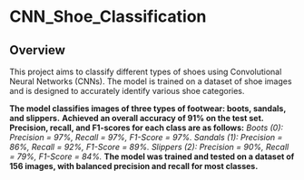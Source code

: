 # CNN_Shoe_Classification

## Overview

This project aims to classify different types of shoes using Convolutional Neural Networks (CNNs). The model is trained on a dataset of shoe images and is designed to accurately identify various shoe categories.

**The model classifies images of three types of footwear: boots, sandals, and slippers.**
**Achieved an overall accuracy of 91% on the test set.**
<b>Precision, recall, and F1-scores for each class are as follows:</b>
*Boots (0): Precision = 97%, Recall = 97%, F1-Score = 97%.*
*Sandals (1): Precision = 86%, Recall = 92%, F1-Score = 89%.*
*Slippers (2): Precision = 90%, Recall = 79%, F1-Score = 84%.*
**The model was trained and tested on a dataset of 156 images, with balanced precision and recall for most classes.**

